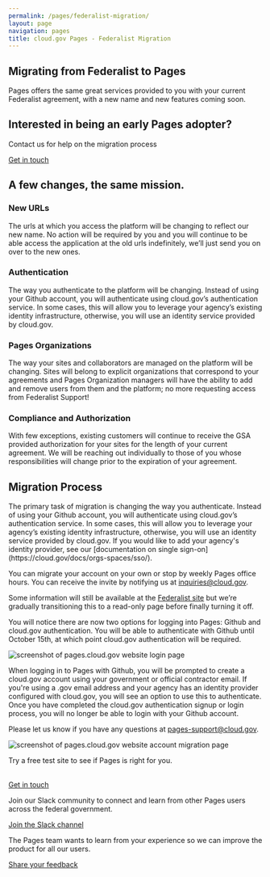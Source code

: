 ```yaml
---
permalink: /pages/federalist-migration/
layout: page
navigation: pages
title: cloud.gov Pages - Federalist Migration
---
```


<section class="usa-section">
    <div class="grid-row grid-gap">
      <div class="tablet:grid-col-8">
        <h1 class="font-heading-3xl">Migrating from Federalist to Pages</h1>
        <p class="usa-intro">Pages offers the same great services provided to you with your current Federalist agreement, with a new name and new features coming soon.</p>
      </div>
      <div class="tablet:grid-col-4 usa-section--dark margin-top-8">
        <h2>Interested in being an early Pages adopter?</h2>
        <p class="usa-intro">Contact us for help on the migration process</p>
        <p><a class="usa-button usa-button--big" href="mailto:inquiries@cloud.gov"> Get in touch</a></p>
      </div>
    </div>
</section>

<section class="usa-section">
  <div class="grid-row grid-gap">
    <div class="tablet:grid-col-7 usa-prose">
      <h2>A few changes, the same mission.</h2>
    </div>
  </div>
  <div class="grid-row grid-gap margin-top-4">
    <div class="tablet:grid-col-6 usa-prose">
      <h3>New URLs</h3>
      <p>The urls at which you access the platform will be changing to reflect our new name. No action will be required by you and you will continue to be able access the application at the old urls indefinitely, we’ll just send you on over to the new ones.</p>
    </div>
    <div class="tablet:grid-col-6 usa-prose">
      <h3>Authentication</h3>
      <p>The way you authenticate to the platform will be changing. Instead of using your Github account, you will authenticate using cloud.gov’s authentication service. In some cases, this will allow you to leverage your agency’s existing identity infrastructure, otherwise, you will use an identity service provided by cloud.gov.</p>
    </div>
  </div>
  <div class="grid-row grid-gap margin-top-4">
    <div class="tablet:grid-col-6 usa-prose">
      <h3>Pages Organizations</h3>
      <p>The way your sites and collaborators are managed on the platform will be changing. Sites will belong to explicit organizations that correspond to your agreements and Pages Organization managers will have the ability to add and remove users from them and the platform; no more requesting access from Federalist Support!</p>
    </div>
    <div class="tablet:grid-col-6 usa-prose">
      <h3>Compliance and Authorization</h3>
      <p>With few exceptions, existing customers will continue to receive the GSA provided authorization for your sites for the length of your current agreement. We will be reaching out individually to those of you whose responsibilities will change prior to the expiration of your agreement.</p>
    </div>
  </div>
</section>

<section class="usa-section">
  <div class="grid-row">
    <div class="tablet:grid-col-7 usa-prose">
      <h2>Migration Process</h2>
    </div>
  </div>
  <div class="grid-row">
    <div class="grid-row margin-top-4">
      <div class="tablet:grid-col-12 usa-prose">
        <p>
          The primary task of migration is changing the way you authenticate. Instead of using your Github account, you will authenticate using cloud.gov’s authentication service. In some cases, this will allow you to leverage your agency’s existing identity infrastructure, otherwise, you will use an identity service provided by cloud.gov. If you would like to add your agency's identity provider, see our [documentation on single sign-on](https://cloud.gov/docs/orgs-spaces/sso/).
        </p>
        <p>
          You can migrate your account on your own or stop by weekly Pages office hours. You can receive the invite by notifying us at <a href="mailto:inquiries@cloud.gov">inquiries@cloud.gov</a>.
        </p>
        <p>
          Some information will still be available at the <a href="https://federalistapp.18f.gov">Federalist site</a> but we’re gradually transitioning this to a read-only page before finally turning it off. 
        </p>
      </div>
    </div>
    <div class="grid-row grid-gap margin-top-4">
      <div class="tablet:grid-col-6 usa-prose">
        <p>
          You will notice there are now two options for logging into Pages: Github and cloud.gov authentication. You will be able to authenticate with Github until October 15th, at which point cloud.gov authentication will be required.
        </p>
      </div>
      <div class="tablet:grid-col-6 usa-prose">
        <img alt="screenshot of pages.cloud.gov website login page" src="{{site.baseurl}}/assets/pages/images/federalist-migration-login.png"/>
      </div>
    </div>
    <div class="grid-row grid-gap margin-top-4">
      <div class="tablet:grid-col-6 usa-prose">
        <p>
          When logging in to Pages with Github, you will be prompted to create a cloud.gov account using your government or official contractor email. If you're using a .gov email address and your agency has an identity provider configured with cloud.gov, you will see an option to use this to authenticate. Once you have completed the cloud.gov authentication signup or login process, you will no longer be able to login with your Github account.
        </p>
        <p>
          Please let us know if you have any questions at <a href="mailto:pages-support@cloud.gov">pages-support@cloud.gov</a>.
        </p>
      </div>
        <div class="tablet:grid-col-6 usa-prose">
        <img alt="screenshot of pages.cloud.gov website account migration page" src="{{site.baseurl}}/assets/pages/images/federalist-migration-migrate.png"/>
      </div>
    </div>
  </div>
</section>

<section class="usa-section">
  <div class="grid-row grid-gap-lg">
    <div class="tablet:grid-col-4 bar-top">
      <p>Try a free test site to see if Pages is right for you.<br>&nbsp;</p>
      <a class="cg-arrow" href="mailto:inquiries@cloud.gov?body=What%27s%20your%20name%3F%0A%0AWhat%20agency%20or%20office%20do%20you%20work%20for%3F%0A%0AWhat%27s%20your%20job%20title%20or%20role%3F%0A%0ATell%20us%20a%20little%20about%20your%20website%20project%20or%20your%20questions%20about%20federalist:%0A%0AIf%20you%27d%20like%20us%20to%20call%20you%2C%20what%27s%20your%20phone%20number%20and%20when%20might%20be%20a%20good%20time%3F%0A">Get in touch</a>
    </div>
    <div class="tablet:grid-col-4 bar-top">
      <p>Join our Slack community to connect and learn from other Pages users across the federal government.</p>
      <a class="cg-arrow" href="https://chat.18f.gov/">Join the Slack channel</a>
    </div>
    <div class="tablet:grid-col-4 bar-top">
      <p>The Pages team wants to learn from your experience so we can improve the product for all our users.</p>
      <a class="cg-arrow" href="mailto:inquiries@cloud.gov">Share your feedback</a>
    </div>
  </div>
</section>
